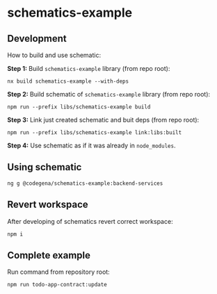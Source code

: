 # schematics-example

## Development

How to build and use schematic:

**Step 1:** Build `schematics-example` library (from repo root):
```
nx build schematics-example --with-deps
```

**Step 2:** Build schematic of `schematics-example` library (from repo root):
```
npm run --prefix libs/schematics-example build
```

**Step 3:** Link just created schematic and buit deps (from repo root):
```
npm run --prefix libs/schematics-example link:libs:built
```

**Step 4:** Use schematic as if it was already in `node_modules`.

## Using schematic

```
ng g @codegena/schematics-example:backend-services
```

## Revert workspace

After developing of schematics revert correct workspace:

```
npm i
```

## Complete example

Run command from repository root:

```
npm run todo-app-contract:update
```

